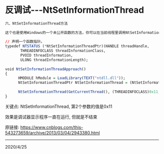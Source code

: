 # 反调试---NtSetInformationThread

```r
六、NtSetInformationThread方法
 
这个也是使用Windows的一个未公开函数的方法，你可以在当前线程里调用NtSetInformationThread，调用这个函数时，如果在第二个参数里指定0x11这个值（意思是ThreadHideFromDebugger），等于告诉操作系统，将所有附加的调试器统统取消掉。示例代码:
 
// 声明一个函数指针。
typedef NTSTATUS (*NtSetInformationThreadPtr)(HANDLE threadHandle,
       THREADINFOCLASS threadInformationClass,
       PVOID threadInformation,
       ULONG threadInformationLength);
 
void NtSetInformationThreadApproach()
{
      HMODULE hModule = LoadLibrary(TEXT("ntdll.dll"));
      NtSetInformationThreadPtr NtSetInformationThread = (NtSetInformationThreadPtr)GetProcAddress(hModule, "NtSetInformationThread");
    
      NtSetInformationThread(GetCurrentThread(), (THREADINFOCLASS)0x11, 0, 0);
}
```

关键点: NtSetInformationThread, 第2个参数的值是0x11  

效果是调试器显示程序一直在运行, 但就是不结束  

原链接: https://www.cnblogs.com/this-543273659/archive/2013/03/04/2943380.html  

---
2020/4/25  
